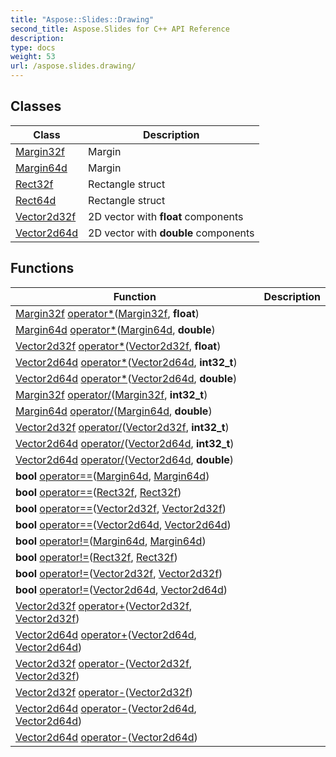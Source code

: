 ```yaml
---
title: "Aspose::Slides::Drawing"
second_title: Aspose.Slides for C++ API Reference
description: 
type: docs
weight: 53
url: /aspose.slides.drawing/
---
```




## Classes

| Class | Description |
| --- | --- |
| [Margin32f](./margin32f/) | Margin |
| [Margin64d](./margin64d/) | Margin |
| [Rect32f](./rect32f/) | Rectangle struct |
| [Rect64d](./rect64d/) | Rectangle struct |
| [Vector2d32f](./vector2d32f/) | 2D vector with **float** components |
| [Vector2d64d](./vector2d64d/) | 2D vector with **double** components |
## Functions

| Function | Description |
| --- | --- |
| [Margin32f](./margin32f/) [operator*](./operator_star/)([Margin32f](./margin32f/), **float**) |  |
| [Margin64d](./margin64d/) [operator*](./operator_star/)([Margin64d](./margin64d/), **double**) |  |
| [Vector2d32f](./vector2d32f/) [operator*](./operator_star/)([Vector2d32f](./vector2d32f/), **float**) |  |
| [Vector2d64d](./vector2d64d/) [operator*](./operator_star/)([Vector2d64d](./vector2d64d/), **int32_t**) |  |
| [Vector2d64d](./vector2d64d/) [operator*](./operator_star/)([Vector2d64d](./vector2d64d/), **double**) |  |
| [Margin32f](./margin32f/) [operator/](./operator_div/)([Margin32f](./margin32f/), **int32_t**) |  |
| [Margin64d](./margin64d/) [operator/](./operator_div/)([Margin64d](./margin64d/), **double**) |  |
| [Vector2d32f](./vector2d32f/) [operator/](./operator_div/)([Vector2d32f](./vector2d32f/), **int32_t**) |  |
| [Vector2d64d](./vector2d64d/) [operator/](./operator_div/)([Vector2d64d](./vector2d64d/), **int32_t**) |  |
| [Vector2d64d](./vector2d64d/) [operator/](./operator_div/)([Vector2d64d](./vector2d64d/), **double**) |  |
| **bool** [operator==](./operator_equal_equal/)([Margin64d](./margin64d/), [Margin64d](./margin64d/)) |  |
| **bool** [operator==](./operator_equal_equal/)([Rect32f](./rect32f/), [Rect32f](./rect32f/)) |  |
| **bool** [operator==](./operator_equal_equal/)([Vector2d32f](./vector2d32f/), [Vector2d32f](./vector2d32f/)) |  |
| **bool** [operator==](./operator_equal_equal/)([Vector2d64d](./vector2d64d/), [Vector2d64d](./vector2d64d/)) |  |
| **bool** [operator!=](./operator_not_equal/)([Margin64d](./margin64d/), [Margin64d](./margin64d/)) |  |
| **bool** [operator!=](./operator_not_equal/)([Rect32f](./rect32f/), [Rect32f](./rect32f/)) |  |
| **bool** [operator!=](./operator_not_equal/)([Vector2d32f](./vector2d32f/), [Vector2d32f](./vector2d32f/)) |  |
| **bool** [operator!=](./operator_not_equal/)([Vector2d64d](./vector2d64d/), [Vector2d64d](./vector2d64d/)) |  |
| [Vector2d32f](./vector2d32f/) [operator+](./operator_plus/)([Vector2d32f](./vector2d32f/), [Vector2d32f](./vector2d32f/)) |  |
| [Vector2d64d](./vector2d64d/) [operator+](./operator_plus/)([Vector2d64d](./vector2d64d/), [Vector2d64d](./vector2d64d/)) |  |
| [Vector2d32f](./vector2d32f/) [operator-](./operator_minus/)([Vector2d32f](./vector2d32f/), [Vector2d32f](./vector2d32f/)) |  |
| [Vector2d32f](./vector2d32f/) [operator-](./operator_minus/)([Vector2d32f](./vector2d32f/)) |  |
| [Vector2d64d](./vector2d64d/) [operator-](./operator_minus/)([Vector2d64d](./vector2d64d/), [Vector2d64d](./vector2d64d/)) |  |
| [Vector2d64d](./vector2d64d/) [operator-](./operator_minus/)([Vector2d64d](./vector2d64d/)) |  |
